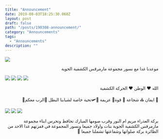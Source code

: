 ```yaml
---
title: "Announcement"
date: 2019-08-03T18:25:30.068Z
layout: post
draft: false
path: "/posts/190308-announcement/"
category: "Announcements"
tags:
  - "Announcements"
description: ""
---
```


![](pic-1.jpeg)

<div dir="rtl">

موعدنا غدا مع نسور مجموعة مارمرقس الكشفية الجوية</div>

![](pic-2.jpeg)
![](pic-3.jpeg)
![](pic-4.jpeg)
![](pic-5.jpeg)

<div dir="rtl">

الله ❤ الوطن ❤ الحركة الكشفية</div>
<div dir="rtl">

🙏 ايمان ⛪  شجاعة 💪 قوة🥊 عزيمة 🏅🛩تحية خاصة لشبابنا البطل 🙏الرب معكم🙏</div>

![](pic-6.jpeg)
![](pic-7.jpeg)
![](pic-8.jpeg)

<div dir="rtl">

بركة العذراء مريم ام النور وقرب صومها المبارك تحافظ وتحرس ابناء مجموعة مارمرقس الكشفية الجوية بنات واولاد جميعا  ونسور المجموعة في قفزتهم غدا الاحد من الطائرة 
بركة صلواتها وشفاعتها تشملنا جميعا 🙏</div>
